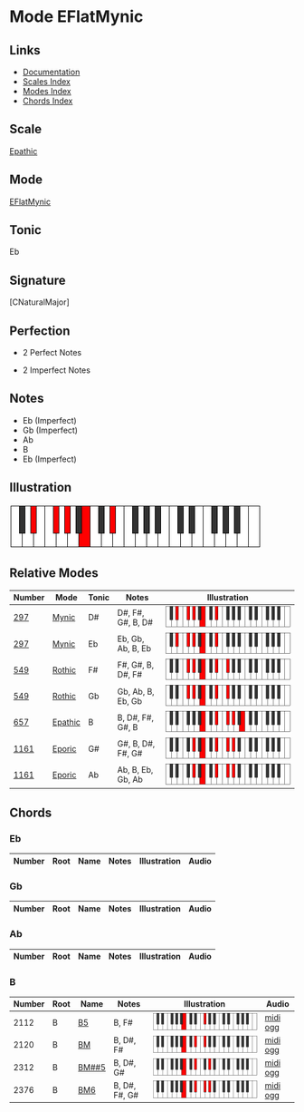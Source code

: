 # Mode EFlatMynic

## Links

- [Documentation](index.md)
- [Scales Index](Scales.md)
- [Modes Index](Modes.md)
- [Chords Index](Chords.md)

## Scale

[Epathic](ScaleEpathic.md)

## Mode

[EFlatMynic](ModeEFlatMynic.md)

## Tonic

Eb

## Signature

[CNaturalMajor]

## Perfection

 - 2 Perfect Notes

 - 2 Imperfect Notes

## Notes

- Eb (Imperfect)
- Gb (Imperfect)
- Ab
- B
- Eb (Imperfect)

## Illustration

![EFlatMynic](ModeEFlatMynic.png)

## Relative Modes

| Number | Mode | Tonic | Notes | Illustration |
|--------|------|-------|-------|--------------|
| [297](https://ianring.com/musictheory/scales/297) | [Mynic](ModeMynic.md) | D# | D#, F#, G#, B, D# | ![DSharpMynic](ModeDSharpMynic.png) |
| [297](https://ianring.com/musictheory/scales/297) | [Mynic](ModeMynic.md) | Eb | Eb, Gb, Ab, B, Eb | ![EFlatMynic](ModeEFlatMynic.png) |
| [549](https://ianring.com/musictheory/scales/549) | [Rothic](ModeRothic.md) | F# | F#, G#, B, D#, F# | ![FSharpRothic](ModeFSharpRothic.png) |
| [549](https://ianring.com/musictheory/scales/549) | [Rothic](ModeRothic.md) | Gb | Gb, Ab, B, Eb, Gb | ![GFlatRothic](ModeGFlatRothic.png) |
| [657](https://ianring.com/musictheory/scales/657) | [Epathic](ModeEpathic.md) | B | B, D#, F#, G#, B | ![BNaturalEpathic](ModeBNaturalEpathic.png) |
| [1161](https://ianring.com/musictheory/scales/1161) | [Eporic](ModeEporic.md) | G# | G#, B, D#, F#, G# | ![GSharpEporic](ModeGSharpEporic.png) |
| [1161](https://ianring.com/musictheory/scales/1161) | [Eporic](ModeEporic.md) | Ab | Ab, B, Eb, Gb, Ab | ![AFlatEporic](ModeAFlatEporic.png) |

## Chords

### Eb

| Number | Root | Name | Notes | Illustration | Audio |
|--------|------|------|-------|--------------|-------|

### Gb

| Number | Root | Name | Notes | Illustration | Audio |
|--------|------|------|-------|--------------|-------|

### Ab

| Number | Root | Name | Notes | Illustration | Audio |
|--------|------|------|-------|--------------|-------|

### B

| Number | Root | Name | Notes | Illustration | Audio |
|--------|------|------|-------|--------------|-------|
| 2112 | B | [B5](ChordBNaturalPowerChord.md) | B, F# | ![B5](ChordBNaturalPowerChordRootPosition.png) | [midi](ChordBNaturalPowerChordRootPosition.mid) [ogg](ChordBNaturalPowerChordRootPosition.ogg) |
| 2120 | B | [BM](ChordBNaturalMajor.md) | B, D#, F# | ![BM](ChordBNaturalMajorRootPosition.png) | [midi](ChordBNaturalMajorRootPosition.mid) [ogg](ChordBNaturalMajorRootPosition.ogg) |
| 2312 | B | [BM##5](ChordBNaturalMajorDoubleSharpFifth.md) | B, D#, G# | ![BM##5](ChordBNaturalMajorDoubleSharpFifthRootPosition.png) | [midi](ChordBNaturalMajorDoubleSharpFifthRootPosition.mid) [ogg](ChordBNaturalMajorDoubleSharpFifthRootPosition.ogg) |
| 2376 | B | [BM6](ChordBNaturalMajorSixth.md) | B, D#, F#, G# | ![BM6](ChordBNaturalMajorSixthRootPosition.png) | [midi](ChordBNaturalMajorSixthRootPosition.mid) [ogg](ChordBNaturalMajorSixthRootPosition.ogg) |

